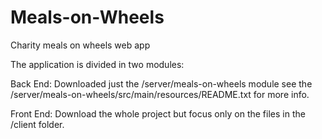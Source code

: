 # Meals-on-Wheels
Charity meals on wheels web app

The application is divided in two modules:

Back End: Downloaded just the /server/meals-on-wheels module see the /server/meals-on-wheels/src/main/resources/README.txt for more info.

Front End: Download the whole project but focus only on the files in the /client folder.


